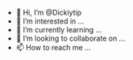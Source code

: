 - 👋 Hi, I’m @Dickiytip
- 👀 I’m interested in ...
- 🌱 I’m currently learning ...
- 💞️ I’m looking to collaborate on ...
- 📫 How to reach me ...

<!---
Dickiytip/Dickiytip is a ✨ special ✨ repository because its `README.md` (this file) appears on your GitHub profile.
You can click the Preview link to take a look at your changes.
--->

